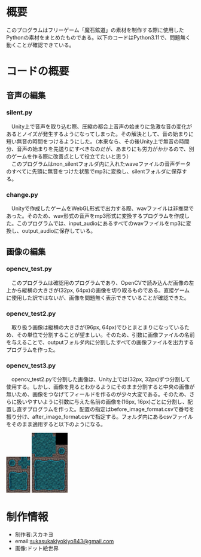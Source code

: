 # 概要
このプログラムはフリーゲーム「魔石鉱道」の素材を制作する際に使用したPythonの素材をまとめたものである。以下のコードはPython3.11で、問題無く動くことが確認できている。

# コードの概要
## 音声の編集
### silent.py
&emsp;Unity上で音声を取り込む際、圧縮の都合上音声の始まりに急激な音の変化があるとノイズが発生するようになってしまった。その解決として、音の始まりに短い無音の時間をつけるようにした。（本来なら、その後Unity上で無音の時間分、音声の始まりを先送りにすべきなのだが、あまりにも労力がかかるので、別のゲームを作る際に改善点として役立てたいと思う）  
&emsp;このプログラムはnon_silentフォルダ内に入れたwaveファイルの音声データのすべてに先頭に無音をつけた状態でmp3に変換し、silentフォルダに保存する。

### change.py
&emsp;Unityで作成したゲームをWebGL形式で出力する際、wavファイルは非推奨であった。そのため、wav形式の音声をmp3形式に変換するプログラムを作成した。このプログラムでは、input_audioにあるすべてのwavファイルをmp3に変換し、output_audioに保存している。


## 画像の編集
### opencv_test.py
&emsp;このプログラムは確認用のプログラムであり、OpenCVで読み込んだ画像の左上から縦横の大きさが(32px, 64px)の画像を切り取るものである。直接ゲームに使用した訳ではないが、画像を問題無く表示できていることが確認できた。

### opencv_test2.py
&emsp;取り扱う画像は縦横の大きさが(96px, 64px)でひとまとまりになっているため、その単位で分割することが望ましい。そのため、引数に画像ファイルの名前を与えることで、outputフォルダ内に分割したすべての画像ファイルを出力するプログラムを作った。

### opencv_test3.py
&emsp;opencv_test2.pyで分割した画像は、Unity上では(32px, 32px)ずつ分割して使用する。しかし、画像を見るとわかるようにそのまま分割すると中央の画像が無いため、画像をつなげてフィールドを作るのが少々大変である。そのため、さらに扱いやすいように引数に与えた名前の画像を(16px, 16px)ごとに分割し、配置し直すプログラムを作った。配置の指定はbefore_image_format.csvで番号を振り分け、after_image_format.csvで指定する。フォルダ内にあるcsvファイルをそのまま適用すると以下のようになる。

<img src="./README_Image/Cave1-A1_18.png">
<img src="./README_Image/Cave1-A1_18_remake.png">

# 制作情報
* 制作者:スカキヨ
* email:sukasukakiyokiyo843@gmail.com
* 画像:ドット絵世界